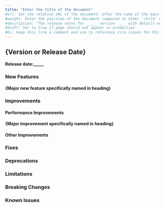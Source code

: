 ```yaml
---
title: "Enter the title of the document"
#url: Set the relative URL of the document; after the name of the main directory/product the document is in, use the document title; example for document titled my-new-page.md, in refguide directory: /refguide/my-new-page/
#weight: Enter the position of the document compared to other 'child' documents at the same level; number by 10 (for first), 20, 30, etc. for easy ordering of other documents in the future if necessary; don't add brackets or quotation marks
#description: "The release notes for _____ version ____ with details on new features, bug fixes, and known issues."
#draft: Set to true if page should not appear in production
#ki: keep this line a comment and use to reference Jira issues for KIs in order to track fixes
---
```


## {Version or Release Date}

**Release date:_____**

### New Features

[//]: #	"Include links/references to Idea Forum ideas when available."

#### {Major new feature specifically named in heading}

### Improvements

[//]: #	"Include links/references to Idea Forum ideas when available."

#### Performance Improvements

#### {Major improvement specifically named in heading}

#### Other Improvements

### Fixes

### Deprecations

### Limitations

### Breaking Changes

### Known Issues

[//]: #	"Document fixes in this release for known issues in older release notes. Update older release notes with links to fixes"